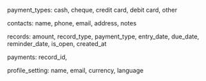 payment_types:
cash, cheque, credit card, debit card, other

contacts:
name, phone, email, address, notes

records:
amount, record_type, payment_type, entry_date, due_date, reminder_date, is_open, created_at

payments: 
record_id, 

profile_setting: 
name, email, currency, language